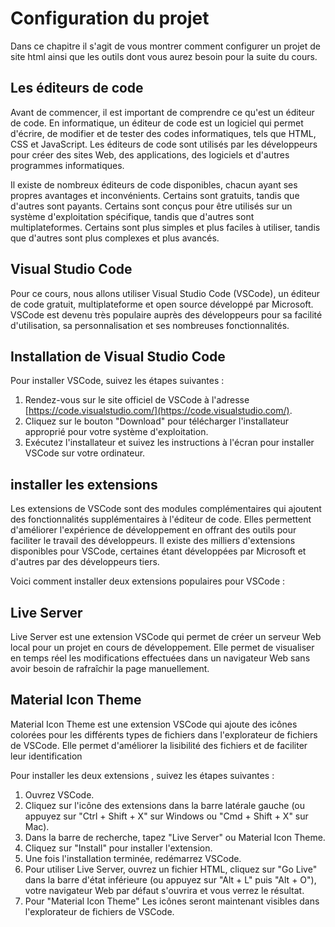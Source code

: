 # Configuration du projet

Dans ce chapitre il s'agit de vous montrer comment configurer un projet de site html ainsi que les outils dont vous aurez besoin pour la suite du cours.

## Les éditeurs de code

Avant de commencer, il est important de comprendre ce qu'est un éditeur de code. En informatique, un éditeur de code est un logiciel qui permet d'écrire, de modifier et de tester des codes informatiques, tels que HTML, CSS et JavaScript. Les éditeurs de code sont utilisés par les développeurs pour créer des sites Web, des applications, des logiciels et d'autres programmes informatiques.

Il existe de nombreux éditeurs de code disponibles, chacun ayant ses propres avantages et inconvénients. Certains sont gratuits, tandis que d'autres sont payants. Certains sont conçus pour être utilisés sur un système d'exploitation spécifique, tandis que d'autres sont multiplateformes. Certains sont plus simples et plus faciles à utiliser, tandis que d'autres sont plus complexes et plus avancés.

## Visual Studio Code

Pour ce cours, nous allons utiliser Visual Studio Code (VSCode), un éditeur de code gratuit, multiplateforme et open source développé par Microsoft. VSCode est devenu très populaire auprès des développeurs pour sa facilité d'utilisation, sa personnalisation et ses nombreuses fonctionnalités.

## Installation de Visual Studio Code

Pour installer VSCode, suivez les étapes suivantes :

1. Rendez-vous sur le site officiel de VSCode à l'adresse [https://code.visualstudio.com/](https://code.visualstudio.com/).
2. Cliquez sur le bouton "Download" pour télécharger l'installateur approprié pour votre système d'exploitation.
3. Exécutez l'installateur et suivez les instructions à l'écran pour installer VSCode sur votre ordinateur.

## installer les extensions

Les extensions de VSCode sont des modules complémentaires qui ajoutent des fonctionnalités supplémentaires à l'éditeur de code. Elles permettent d'améliorer l'expérience de développement en offrant des outils pour faciliter le travail des développeurs. Il existe des milliers d'extensions disponibles pour VSCode, certaines étant développées par Microsoft et d'autres par des développeurs tiers.

Voici comment installer deux extensions populaires pour VSCode :

## Live Server

Live Server est une extension VSCode qui permet de créer un serveur Web local pour un projet en cours de développement. Elle permet de visualiser en temps réel les modifications effectuées dans un navigateur Web sans avoir besoin de rafraîchir la page manuellement.

## Material Icon Theme

Material Icon Theme est une extension VSCode qui ajoute des icônes colorées pour les différents types de fichiers dans l'explorateur de fichiers de VSCode. Elle permet d'améliorer la lisibilité des fichiers et de faciliter leur identification

Pour installer les deux extensions , suivez les étapes suivantes :

1. Ouvrez VSCode.
2. Cliquez sur l'icône des extensions dans la barre latérale gauche (ou appuyez sur "Ctrl + Shift + X" sur Windows ou "Cmd + Shift + X" sur Mac).
3. Dans la barre de recherche, tapez "Live Server" ou Material Icon Theme.
4. Cliquez sur "Install" pour installer l'extension.
5. Une fois l'installation terminée, redémarrez VSCode.
6. Pour utiliser Live Server, ouvrez un fichier HTML, cliquez sur "Go Live" dans la barre d'état inférieure (ou appuyez sur "Alt + L" puis "Alt + O"), votre navigateur Web par défaut s'ouvrira et vous verrez le résultat.
7. Pour "Material Icon Theme" Les icônes seront maintenant visibles dans l'explorateur de fichiers de VSCode.
